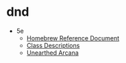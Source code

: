 # dnd
  * 5e
    * [Homebrew Reference Document](5e-reference-doc.md)
    * [Class Descriptions](5e-classes.md)
    * [Unearthed Arcana](5e-unearthed-arcana.md)